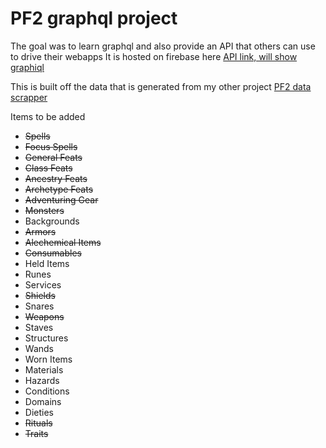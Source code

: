 # PF2 graphql project

The goal was to learn graphql and also provide an API that others can use to drive their webapps
It is hosted on firebase here [API link, will show graphiql](https://us-central1-pf2-graphql.cloudfunctions.net/api/graphql)

This is built off the data that is generated from my other project [PF2 data scrapper](https://github.com/jimbarnesrtp/pf2)

Items to be added
* ~~Spells~~
* ~~Focus Spells~~
* ~~General Feats~~
* ~~Class Feats~~
* ~~Ancestry Feats~~
* ~~Archetype Feats~~
* ~~Adventuring Gear~~
* ~~Monsters~~
* Backgrounds
* ~~Armors~~
* ~~Alechemical Items~~
* ~~Consumables~~
* Held Items
* Runes
* Services
* ~~Shields~~
* Snares 
* ~~Weapons~~
* Staves
* Structures
* Wands
* Worn Items
* Materials
* Hazards
* Conditions
* Domains
* Dieties
* ~~Rituals~~
* ~~Traits~~



